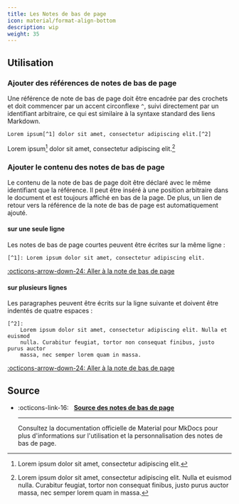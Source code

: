 ```yaml
---
title: Les Notes de bas de page
icon: material/format-align-bottom
description: wip
weight: 35
---
```


## Utilisation

### Ajouter des références de notes de bas de page

Une référence de note de bas de page doit être encadrée par des crochets et doit commencer par un accent circonflexe `^`, suivi directement par un identifiant arbitraire, ce qui est similaire à la syntaxe standard des liens Markdown.

``` title="Texte avec note de bas de page."
Lorem ipsum[^1] dolor sit amet, consectetur adipiscing elit.[^2]
```

<div class="result" markdown>

Lorem ipsum[^1] dolor sit amet, consectetur adipiscing elit.[^2]

</div>

### Ajouter le contenu des notes de bas de page

Le contenu de la note de bas de page doit être déclaré avec le même identifiant que la référence. Il peut être inséré à une position arbitraire dans le document et est toujours affiché en bas de la page. De plus, un lien de retour vers la référence de la note de bas de page est automatiquement ajouté.

#### sur une seule ligne

Les notes de bas de page courtes peuvent être écrites sur la même ligne :

``` title="Note de bas de page"
[^1]: Lorem ipsum dolor sit amet, consectetur adipiscing elit.
```

<div class="result" markdown>

[:octicons-arrow-down-24: Aller à la note de bas de page](#fn:1)

</div>

  [^1]: Lorem ipsum dolor sit amet, consectetur adipiscing elit.

#### sur plusieurs lignes

Les paragraphes peuvent être écrits sur la ligne suivante et doivent être indentés de quatre espaces :

``` title="Note de bas de page"
[^2]:
    Lorem ipsum dolor sit amet, consectetur adipiscing elit. Nulla et euismod
    nulla. Curabitur feugiat, tortor non consequat finibus, justo purus auctor
    massa, nec semper lorem quam in massa.
```

<div class="result" markdown>

[:octicons-arrow-down-24: Aller à la note de bas de page](#fn:2)

</div>

[^2]:
    Lorem ipsum dolor sit amet, consectetur adipiscing elit. Nulla et euismod
    nulla. Curabitur feugiat, tortor non consequat finibus, justo purus
    auctor massa, nec semper lorem quam in massa.


## Source

<div class="grid cards" markdown>

-   :octicons-link-16: &nbsp; __[Source des notes de bas de page](https://squidfunk.github.io/mkdocs-material/reference/footnotes/)__

    ---

    Consultez la documentation officielle de Material pour MkDocs pour plus d'informations sur l'utilisation et la personnalisation des notes de bas de page.

</div>


